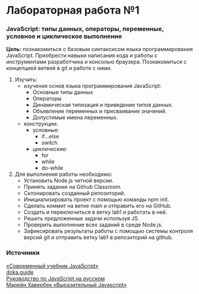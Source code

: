 # Лабораторная работа №1
### JavaScript: типы данных, операторы, переменные, условное и циклическое выполнение

__Цель:__ познакомиться с базовым синтаксисом языка программирования JavaScript. Приобрести навыки написания кода и работы с инструментами разработчика и консолью браузера. Познакомиться с концепцией ветвей в git и работе с ними.

1) Изучить:
   - изучение основ языка программирования JavaScript:
     - Основные типы данных
     -  Операторы
     -  Динамическая типизация и приведение типов данных.
     -  Объявление переменных и присваивание значений.
     -  Допустимые имена переменных.
   - конструкции:
     - условные:
         - if…else
         - switch
     - циклические:
         - for
         - while
         - do-while 
2) Для выполнения работы необходимо:
   - Установить Node.js четной версии.
   - Принять задание на Github Classroom.
   - Склонировать созданный репозиторий.
   - Инициализировать проект с помощью команды npm init.
   - Сделать коммит на ветке main и отправить его на GitHub.
   - Cоздать и переключиться в ветку lab1 и работать в ней.
   - Решить предложенные задачи используя JS.
   - Проверить выполнение всех заданий в среде Node.js.
   - Зафиксировать результаты работы с помощью системы контроля версий git и отправить ветку lab1 в репозиторий на github.


### Источники
<a href="https://learn.javascript.ru/">«Современный учебник JavaScript»</a><br>
<a href="https://doka.guide/js/">doka.guide</a><br>
<a href="https://developer.mozilla.org/ru/docs/Web/JavaScript">Руководство по JavaScript на русском</a><br>
<a href="https://karmazzin.gitbook.io/eloquentjavascript_ru/">Марейн Хавербек «Выразительный Javascript»</a><br>
